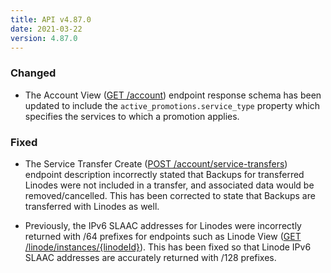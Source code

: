 ```yaml
---
title: API v4.87.0
date: 2021-03-22
version: 4.87.0
---
```


### Changed

- The Account View ([GET /account](/docs/api/account/account-view/)) endpoint response schema has been updated to include the `active_promotions.service_type` property which specifies the services to which a promotion applies.

### Fixed

- The Service Transfer Create ([POST /account/service-transfers](/docs/api/account/service-transfer-create/)) endpoint description incorrectly stated that Backups for transferred Linodes were not included in a transfer, and associated data would be removed/cancelled. This has been corrected to state that Backups are transferred with Linodes as well.

- Previously, the IPv6 SLAAC addresses for Linodes were incorrectly returned with /64 prefixes for endpoints such as Linode View ([GET /linode/instances/{linodeId}](/docs/api/linode-instances/linode-view/)). This has been fixed so that Linode IPv6 SLAAC addresses are accurately returned with /128 prefixes.